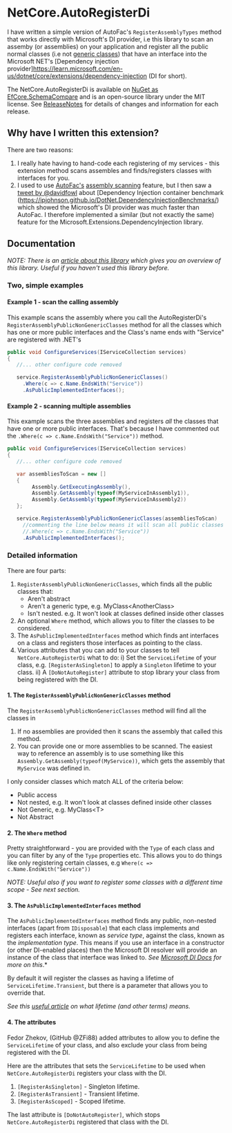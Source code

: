 # NetCore.AutoRegisterDi

I have written a simple version of AutoFac's `RegisterAssemblyTypes` method that works directly with Microsoft's DI provider, i.e this library to scan an assemby (or assemblies) on your application and register all the public normal classes (i.e not [generic classes](https://www.tutorialspoint.com/Generics-vs-non-generics-in-Chash)) that have an interface into the Microsoft NET's [Dependency injection provider]https://learn.microsoft.com/en-us/dotnet/core/extensions/dependency-injection (DI for short).

The NetCore.AutoRegisterDi is available on [NuGet as EfCore.SchemaCompare](https://www.nuget.org/packages/NetCore.AutoRegisterDi) and is an open-source library under the MIT license. See [ReleaseNotes](https://github.com/JonPSmith/NetCore.AutoRegisterDi/blob/masterReleaseNotes.md) for details of changes and information for each release.

## Why have I written this extension?

There are two reasons:

1. I really hate having to hand-code each registering of my services - this extension method scans assembles and finds/registers classes with interfaces for you.
2. I used to use [AutoFac's](https://autofac.org/) [assembly scanning](http://autofac.readthedocs.io/en/latest/register/scanning.html#assembly-scanning)
feature, but I then saw a [tweet by @davidfowl](https://twitter.com/davidfowl/status/987866910946615296) about [Dependency Injection container benchmark (https://ipjohnson.github.io/DotNet.DependencyInjectionBenchmarks/) which showed the Microsoft's DI provider was much faster than AutoFac. I therefore implemented a similar (but not exactly the same) feature for the Microsoft.Extensions.DependencyInjection library.

## Documentation

_NOTE: There is an [article about this library](https://www.thereformedprogrammer.net/asp-net-core-fast-and-automatic-dependency-injection-setup/) which gives you an overview of this library. Useful if you haven't used this library before._

### Two, simple examples

#### Example 1 - scan the calling assembly

This example scans the assembly where you call the AutoRegisterDi's `RegisterAssemblyPublicNonGenericClasses` method for all the classes which has one or more public interfaces and the Class's name ends with "Service" are registered with .NET's 

```c#
public void ConfigureServices(IServiceCollection services)
{
   //... other configure code removed

   service.RegisterAssemblyPublicNonGenericClasses()
     .Where(c => c.Name.EndsWith("Service"))
     .AsPublicImplementedInterfaces();
```

#### Example 2 - scanning multiple assemblies

This example scans the three assemblies and registers *all* the classes that have one or more public interfaces. That's because I have commented out the `.Where(c => c.Name.EndsWith("Service"))` method.

```c#
public void ConfigureServices(IServiceCollection services)
{
   //... other configure code removed

   var assembliesToScan = new [] 
   {
        Assembly.GetExecutingAssembly(),
        Assembly.GetAssembly(typeof(MyServiceInAssembly1)),
        Assembly.GetAssembly(typeof(MyServiceInAssembly2))
   };   

   service.RegisterAssemblyPublicNonGenericClasses(assembliesToScan)
     //commenting the line below means it will scan all public classes
     //.Where(c => c.Name.EndsWith("Service"))  
     .AsPublicImplementedInterfaces(); 
```

### Detailed information

There are four parts:

1. `RegisterAssemblyPublicNonGenericClasses`, which finds all the public classes that: 
    - Aren't abstract
    - Aren't a generic type, e.g. MyClass\<AnotherClass\>
    - Isn't nested. e.g. It won't look at classes defined inside other classes
2. An optional `Where` method, which allows you to filter the classes to be considered.
3. The `AsPublicImplementedInterfaces` method which finds ant interfaces on a class and registers those interfaces as pointing to the class.
4. Various attributes that you can add to your classes to tell `NetCore.AutoRegisterDi` what to do:
   i) Set the `ServiceLifetime` of your class, e.g. `[RegisterAsSingleton]` to apply a `Singleton` lifetime to your class.
   ii) A `[DoNotAutoRegister]` attribute to stop library your class from being registered with the DI.


#### 1. The `RegisterAssemblyPublicNonGenericClasses` method

The `RegisterAssemblyPublicNonGenericClasses` method will find all the classes in

1. If no assemblies are provided then it scans the assembly that called this method.
2. You can provide one or more assemblies to be scanned. The easiest way to reference an assembly is to use something like this `Assembly.GetAssembly(typeof(MyService))`, which gets the assembly that `MyService` was defined in.

I only consider classes which match ALL of the criteria below:

- Public access
- Not nested, e.g. It won't look at classes defined inside other classes
- Not Generic, e.g. MyClass\<T\>
- Not Abstract

#### 2. The `Where` method

Pretty straightforward - you are provided with the `Type` of each class and you can filter by any of the `Type` properties etc. This allows you to do things like only registering certain classes, e.g `Where(c => c.Name.EndsWith("Service"))`

*NOTE: Useful also if you want to register some classes with a different time scope - See next section.*

#### 3. The `AsPublicImplementedInterfaces` method

The `AsPublicImplementedInterfaces` method finds any public, non-nested interfaces 
(apart from `IDisposable`) that each class implements and registers each
interface, known as *service type*, against the class, known as the *implementation type*.
This means if you use an interface in a constructor (or other DI-enabled places)
then the Microsoft DI resolver will provide an instance of the class that interface
was linked to.
*See [Microsoft DI Docs](https://docs.microsoft.com/en-us/aspnet/core/fundamentals/dependency-injection?view=aspnetcore-2.1) for more on this*.*

By default it will register the classes as having a lifetime of `ServiceLifetime.Transient`,
but there is a parameter that allows you to override that.

*See this [useful article](https://joonasw.net/view/aspnet-core-di-deep-dive)
on what lifetime (and other terms) means.*

#### 4. The attributes

Fedor Zhekov, (GitHub @ZFi88) added attributes to allow you to define the `ServiceLifetime` of your class, and also exclude your class from being registered with the DI. 

Here are the attributes that sets the `ServiceLifetime` to be used when `NetCore.AutoRegisterDi` registers your class with the DI.

1. `[RegisterAsSingleton]` - Singleton lifetime.
2. `[RegisterAsTransient]` - Transient lifetime.
3. `[RegisterAsScoped]` - Scoped lifetime.

The last attribute is `[DoNotAutoRegister]`, which stops `NetCore.AutoRegisterDi` registered that class with the DI.
